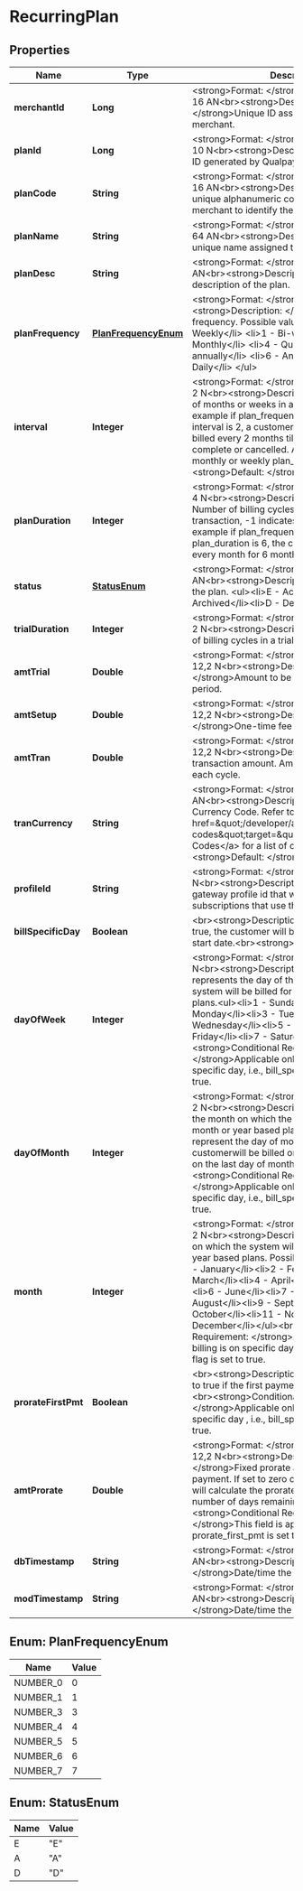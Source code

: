 
# RecurringPlan

## Properties
Name | Type | Description | Notes
------------ | ------------- | ------------- | -------------
**merchantId** | **Long** | &lt;strong&gt;Format: &lt;/strong&gt;Variable length, up to 16 AN&lt;br&gt;&lt;strong&gt;Description: &lt;/strong&gt;Unique ID assigned by Qualpay to a merchant. |  [optional]
**planId** | **Long** | &lt;strong&gt;Format: &lt;/strong&gt;Variable length, up to 10 N&lt;br&gt;&lt;strong&gt;Description: &lt;/strong&gt;Unique ID generated by Qualpay for a Plan. |  [optional]
**planCode** | **String** | &lt;strong&gt;Format: &lt;/strong&gt;Variable length, up to 16 AN&lt;br&gt;&lt;strong&gt;Description: &lt;/strong&gt;A unique alphanumeric code provided by the merchant to identify the plan. |  [optional]
**planName** | **String** | &lt;strong&gt;Format: &lt;/strong&gt;Variable length, up to 64 AN&lt;br&gt;&lt;strong&gt;Description: &lt;/strong&gt;A unique name assigned to the plan.  |  [optional]
**planDesc** | **String** | &lt;strong&gt;Format: &lt;/strong&gt;Variable length AN&lt;br&gt;&lt;strong&gt;Description: &lt;/strong&gt;A short description of the plan. |  [optional]
**planFrequency** | [**PlanFrequencyEnum**](#PlanFrequencyEnum) | &lt;strong&gt;Format: &lt;/strong&gt;Fixed length 1 N&lt;br&gt;&lt;strong&gt;Description: &lt;/strong&gt; The billing frequency. Possible values are: &lt;ul&gt;      &lt;li&gt;0 - Weekly&lt;/li&gt;      &lt;li&gt;1 - Bi-weekly&lt;/li&gt;      &lt;li&gt;3 - Monthly&lt;/li&gt;      &lt;li&gt;4 - Quarterly&lt;/li&gt;      &lt;li&gt;5 - Bi-annually&lt;/li&gt;      &lt;li&gt;6 - Annually&lt;/li&gt;      &lt;li&gt;7 - Daily&lt;/li&gt;   &lt;/ul&gt; |  [optional]
**interval** | **Integer** | &lt;strong&gt;Format: &lt;/strong&gt;Variable length, up to 2 N&lt;br&gt;&lt;strong&gt;Description: &lt;/strong&gt;Number of months or weeks in a subscription cycle. For example if plan_frequency is 3 (Monthly) and interval is 2, a customer using this plan will be billed every 2 months till the subscription is complete or cancelled. Applicable only for monthly or weekly plan_frequency. &lt;br&gt;&lt;strong&gt;Default: &lt;/strong&gt;1 |  [optional]
**planDuration** | **Integer** | &lt;strong&gt;Format: &lt;/strong&gt;Variable length, up to 4 N&lt;br&gt;&lt;strong&gt;Description: &lt;/strong&gt; Number of billing cycles in the recurring transaction, -1 indicates bill until cancelled. For example if plan_frequency is 3 (Monthly) and plan_duration is 6, the customer will be billed every month for 6 months. |  [optional]
**status** | [**StatusEnum**](#StatusEnum) | &lt;strong&gt;Format: &lt;/strong&gt;Fixed length 1 AN&lt;br&gt;&lt;strong&gt;Description: &lt;/strong&gt;Status of the plan. &lt;ul&gt;&lt;li&gt;E - Active&lt;/li&gt;&lt;li&gt;A - Archived&lt;/li&gt;&lt;li&gt;D - Deleted&lt;/li&gt;&lt;/ul&gt; |  [optional]
**trialDuration** | **Integer** | &lt;strong&gt;Format: &lt;/strong&gt;Variable length, up to 2 N&lt;br&gt;&lt;strong&gt;Description: &lt;/strong&gt;Number of billing cycles in a trial period. |  [optional]
**amtTrial** | **Double** | &lt;strong&gt;Format: &lt;/strong&gt;Variable length, up to 12,2 N&lt;br&gt;&lt;strong&gt;Description: &lt;/strong&gt;Amount to be billed during the trial period. |  [optional]
**amtSetup** | **Double** | &lt;strong&gt;Format: &lt;/strong&gt;Variable length, up to 12,2 N&lt;br&gt;&lt;strong&gt;Description: &lt;/strong&gt;One-time fee amount. |  [optional]
**amtTran** | **Double** | &lt;strong&gt;Format: &lt;/strong&gt;Variable length, up to 12,2 N&lt;br&gt;&lt;strong&gt;Description: &lt;/strong&gt;Plan transaction amount. Amount that will be billed each cycle.  |  [optional]
**tranCurrency** | **String** | &lt;strong&gt;Format: &lt;/strong&gt;Fixed length, 3 AN&lt;br&gt;&lt;strong&gt;Description: &lt;/strong&gt;Numeric Currency Code. Refer to &lt;a href&#x3D;\&quot;/developer/api/reference#country-codes\&quot;target&#x3D;\&quot;_blank\&quot;&gt;Country Codes&lt;/a&gt; for a list of currency codes.&lt;br&gt;&lt;strong&gt;Default: &lt;/strong&gt;840 |  [optional]
**profileId** | **String** | &lt;strong&gt;Format: &lt;/strong&gt;Fixed length, 20 N&lt;br&gt;&lt;strong&gt;Description: &lt;/strong&gt;Payment gateway profile id that will be used for subscriptions that use this plan.  |  [optional]
**billSpecificDay** | **Boolean** | &lt;br&gt;&lt;strong&gt;Description: &lt;/strong&gt;If set to true, the customer will be billed on a specific start date.&lt;br&gt;&lt;strong&gt;Default: &lt;/strong&gt;false |  [optional]
**dayOfWeek** | **Integer** | &lt;strong&gt;Format: &lt;/strong&gt;Fixed length, 1 N&lt;br&gt;&lt;strong&gt;Description: &lt;/strong&gt;This field represents the day of the week on which the system will be billed for weekly or biweekly plans.&lt;ul&gt;&lt;li&gt;1 - Sunday&lt;/li&gt;&lt;li&gt;2 - Monday&lt;/li&gt;&lt;li&gt;3 - Tuesday&lt;/li&gt;&lt;li&gt;4 - Wednesday&lt;/li&gt;&lt;li&gt;5 - Thursday&lt;/li&gt;&lt;li&gt;6 - Friday&lt;/li&gt;&lt;li&gt;7 - Saturday&lt;/li&gt;&lt;/ul&gt;&lt;br&gt;&lt;strong&gt;Conditional Requirement: &lt;/strong&gt;Applicable only when billing is on specific day, i.e., bill_specific_day flag is set to true. |  [optional]
**dayOfMonth** | **Integer** | &lt;strong&gt;Format: &lt;/strong&gt;Variable length, up to 2 N&lt;br&gt;&lt;strong&gt;Description: &lt;/strong&gt;Day of the month on which the system will be billed for month or year based plans. Use 1-31 to represent the day of month when the customerwill be billed or 32 if billing should be on the last day of month. &lt;br&gt;&lt;strong&gt;Conditional Requirement: &lt;/strong&gt;Applicable only when billing is on specific day, i.e., bill_specific_day flag is set to true. |  [optional]
**month** | **Integer** | &lt;strong&gt;Format: &lt;/strong&gt;Variable length, up to 2 N&lt;br&gt;&lt;strong&gt;Description: &lt;/strong&gt;Month on which the system will be billed for month or year based plans. Possible values are:&lt;ul&gt;&lt;li&gt;1 - January&lt;/li&gt;&lt;li&gt;2 - February&lt;/li&gt;&lt;li&gt;3 - March&lt;/li&gt;&lt;li&gt;4 - April&lt;/li&gt;&lt;li&gt;5 - May&lt;/li&gt;&lt;li&gt;6 - June&lt;/li&gt;&lt;li&gt;7 - July&lt;/li&gt;&lt;li&gt;8 - August&lt;/li&gt;&lt;li&gt;9 - September&lt;/li&gt;&lt;li&gt;10 - October&lt;/li&gt;&lt;li&gt;11 - November&lt;/li&gt;&lt;li&gt;12 - December&lt;/li&gt;&lt;/ul&gt;&lt;br&gt;&lt;strong&gt;Conditional Requirement: &lt;/strong&gt;Applicable only when billing is on specific day , i.e., bill_specific_day flag is set to true. |  [optional]
**prorateFirstPmt** | **Boolean** | &lt;br&gt;&lt;strong&gt;Description: &lt;/strong&gt;Set this flag to true if the first payment should be prorated. &lt;br&gt;&lt;strong&gt;Conditional Requirement: &lt;/strong&gt;Applicable only when billing is on specific day , i.e., bill_specific_day flag is set to true. |  [optional]
**amtProrate** | **Double** | &lt;strong&gt;Format: &lt;/strong&gt;Variable length, up to 12,2 N&lt;br&gt;&lt;strong&gt;Description: &lt;/strong&gt;Fixed prorate amount for first payment. If set to zero or undefined, the system will calculate the prorate amount based on the number of days remaining in the first cycle. &lt;br&gt;&lt;strong&gt;Conditional Requirement: &lt;/strong&gt;This field is applicable only if prorate_first_pmt is set to true.  |  [optional]
**dbTimestamp** | **String** | &lt;strong&gt;Format: &lt;/strong&gt;Variable length AN&lt;br&gt;&lt;strong&gt;Description: &lt;/strong&gt;Date/time the plan was created. |  [optional]
**modTimestamp** | **String** | &lt;strong&gt;Format: &lt;/strong&gt;Variable length AN&lt;br&gt;&lt;strong&gt;Description: &lt;/strong&gt;Date/time the plan was last modified. |  [optional]


<a name="PlanFrequencyEnum"></a>
## Enum: PlanFrequencyEnum
Name | Value
---- | -----
NUMBER_0 | 0
NUMBER_1 | 1
NUMBER_3 | 3
NUMBER_4 | 4
NUMBER_5 | 5
NUMBER_6 | 6
NUMBER_7 | 7


<a name="StatusEnum"></a>
## Enum: StatusEnum
Name | Value
---- | -----
E | &quot;E&quot;
A | &quot;A&quot;
D | &quot;D&quot;



